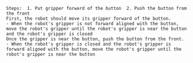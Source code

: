
    Steps:  1. Put gripper forward of the button  2. Push the button from the front
    First, the robot should move its gripper forward of the button.
    - When the robot's gripper is not forward aligned with the button, move the robot's gripper until the robot's gripper is near the button and the robot's gripper is closed
    Once the gripper is near the button, push the button from the front.
    - When the robot's gripper is closed and the robot's gripper is forward aligned with the button, move the robot's gripper until the robot's gripper is near the button